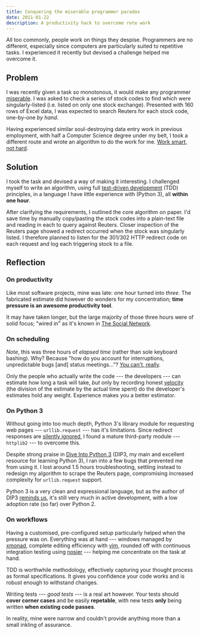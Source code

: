 ```yaml
---
title: Conquering the miserable programmer paradox
date: 2011-01-22
description: A productivity hack to overcome rote work
---
```


All too commonly, people work on things they despise. Programmers are no
different, especially since computers are particularly suited to repetitive
tasks. I experienced it recently but devised a challenge helped me overcome
it.

Problem
-------

I was recently given a task so monotonous, it would make any programmer
[miserable][]. I was asked to check a series of stock codes to find which were
singularly-listed (i.e. listed on only one stock exchange). Presented with 160
rows of Excel data, I was expected to search Reuters for each stock code,
one-by-one *by hand*.

Having experienced similar soul-destroying data entry work in previous
employment, with half a Computer Science degree under my belt, I took a
different route and wrote an algorithm to do the work for me. [Work smart, not
hard][smart].

Solution
--------

I took the task and devised a way of making it interesting. I challenged myself
to write an algorithm, using full [test-driven development][tdd] (TDD)
principles, in a language I have little experience with (Python 3), all **within
one hour**.

After clarifying the requirements, I outlined the core algorithm on paper. I'd
save time by manually copy/pasting the stock codes into a plain-text file and
reading in each to query against Reuters. Closer inspection of the Reuters page
showed a redirect occurred when the stock was singularly listed. I therefore
planned to listen for the 301/302 HTTP redirect code on each request and log
each triggering stock to a file.

Reflection
----------

### On productivity

Like most software projects, mine was late: one hour turned into *three*. The
fabricated estimate did however do wonders for my concentration; **time pressure
is an awesome productivity tool**.

It may have taken longer, but the large majority of those three hours were of
solid focus; "wired in" as it's known in [The Social Network][fb].

### On scheduling

*Note*, this was three hours of *elapsed time* (rather than sole keyboard
bashing). Why? Because "how do you account for interruptions, unpredictable
bugs [and] status meetings..."? [You can't, really][esp].

Only the people who actually write the code --- the developers --- can estimate
how long a task will take, *but* only by recording honest [velocity][] (the
division of the estimate by the actual time spent) do the developer's estimates
hold any weight. Experience makes you a better estimator.

### On Python 3

Without going into too much depth, Python 3's library module for requesting web
pages --- `urllib.request` --- has it's limitations. Since redirect responses
are [silently ignored][fancy], I found a mature third-party module ---
`httplib2` --- to overcome this.

Despite strong praise in [Dive Into Python 3][dip3] (DIP3, my main and excellent
resource for learning Python 3), I ran into a few bugs that prevented me from
using it. I lost around 1.5 hours troubleshooting, settling instead to redesign
my algorithm to scrape the Reuters page, compromising increased complexity for
`urllib.request` support.

Python 3 is a very clean and expressional language, but as the author of DIP3
[reminds us][pilgrim], it's still very much in active development, with a low
adoption rate (so far) over Python 2.

### On workflows

Having a customised, pre-configured setup particularly helped when the pressure
was on. Everything was at hand --- windows managed by [xmonad][], complete editing
efficiency with [vim][], rounded off with continuous integration testing using
[nosier][] --- helping me concentrate on the task at hand.

TDD is worthwhile methodology, effectively capturing your thought process as
formal specifications. It gives you confidence your code works and is robust
enough to withstand changes.

Writing tests --- *good tests* --- is a real art however. Your tests should
**cover corner cases** and be easily **repetable**, with new tests **only** being
written **when existing code passes**.

In reality, mine were narrow and couldn't provide anything more than a small
inkling of assurance.

  [miserable]: http://blog.garlicsim.org/post/2840398276/the-miserable-programmer-paradox
  [smart]: https://secure.wikimedia.org/wikipedia/en/wiki/Work_smart
  [tdd]: https://secure.wikimedia.org/wikipedia/en/wiki/Test-driven_development
  [esp]: http://www.joelonsoftware.com/items/2007/10/26.html
  [velocity]: https://secure.wikimedia.org/wikipedia/en/wiki/Velocity_(software_methodology)
  [fb]: https://secure.wikimedia.org/wikipedia/en/wiki/The_social_network
  [pilgrim]: http://www.reddit.com/r/IAmA/comments/f545e/i_am_a_fourtime_published_author_i_write_free/c1dcgsm
  [fancy]: http://docs.python.org/py3k/library/urllib.request.html?highlight=urllib#urllib.request.FancyURLopener
  [dip3]: http://diveintopython3.org/http-web-services.html#introducing-httplib2
  [xmonad]: http://xmonad.org/
  [vim]: http://www.vim.org/
  [nosier]: http://pypi.python.org/pypi/nosier
